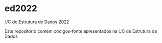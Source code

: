 # ed2022
UC de Estrutura de Dados 2022

Este repositório contém códigos-fonte apresentados na UC de Estrutura de Dados


